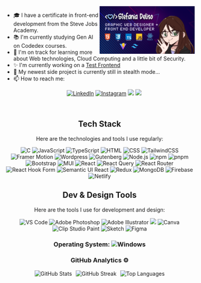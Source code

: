 <img align="right" width="50%" max-width="500px" src="github-header-image.png" alt="Header del mio profilo" />
    <ul>
      <li>🎓 I have a certificate in front-end development from the Steve Jobs Academy.</li>
      <li>📚 I'm currently studying Gen AI on Codedex courses.</li>
      <li>🌱 I'm on track for learning more about Web technologies, Cloud Computing and a little bit of Security.</li>
      <li>✨ I'm currently working on a <a href="https://github.com/Darkmindy/soulfarm-react">Test Frontend</a></li>
      <li>🤫 My newest side project is currently still in stealth mode...</li>
      <li>📫 How to reach me: <p align="center"> 
  <a href="https://www.linkedin.com/in/stefaniad91/" target="_blank"><img src="https://img.shields.io/badge/-LinkedIn-%230077B5?style=for-the-badge&logo=linkedin&logoColor=white"  alt="LinkedIn"></a>
  <a href="https://www.instagram.com/stefania_d91" target="_blank"><img src="https://img.shields.io/badge/-Instagram-%23E4405F?style=for-the-badge&logo=instagram&logoColor=white" alt="Instagram"></a>
  <a href="mailto:stefania.deliso1@gmail.com"><img src="https://img.shields.io/badge/-Email-%23333?style=for-the-badge&logo=gmail&logoColor=white" target="_blank"></a>
  <a href="https://ko-fi.com/stefania-d"><img src="https://img.shields.io/badge/Ko--fi-F16061?style=for-the-badge&logo=ko-fi&logoColor=white"/></a>
</p></li>
    </li>
    </ul>
<br/>

<div style="text-align: center;">
  <h2>Tech Stack </h2>
  <p>Here are the technologies and tools I use regularly:</p>
  <p>
    <img src="https://img.shields.io/badge/C-00599C?style=for-the-badge&logo=c&logoColor=white" alt="C"/>
    <img src="https://img.shields.io/badge/javascript-%23323330.svg?style=for-the-badge&logo=javascript&logoColor=%23F7DF1E" alt="JavaScript"/>
    <img src="https://img.shields.io/badge/typescript-%23007ACC.svg?style=for-the-badge&logo=typescript&logoColor=white" alt="TypeScript"/>
    <img src="https://img.shields.io/badge/HTML-239120?style=for-the-badge&logo=html5&logoColor=white" alt="HTML"/>
    <img src="https://img.shields.io/badge/CSS-239120?&style=for-the-badge&logo=css3&logoColor=white" alt="CSS"/>
    <img src="https://img.shields.io/badge/tailwindcss-%2338B2AC.svg?style=for-the-badge&logo=tailwind-css&logoColor=white" alt="TailwindCSS"/>
    <img src="https://img.shields.io/badge/framer_motion-ffca28?style=for-the-badge&logo=framer&logoColor=%23ffffff&color=%237178f6" alt="Framer Motion"/>
    <img src="https://img.shields.io/badge/WordPress-%23117AC9.svg?style=for-the-badge&logo=wordpress&logoColor=white" alt="Wordpress"/>
    <img src="https://img.shields.io/badge/gutenberg-%23077CB2.svg?style=for-the-badge&logo=gutenberg&logoColor=white" alt="Gutenberg"/>
    <img src="https://img.shields.io/badge/Node.js-43853D?style=for-the-badge&logo=node.js&logoColor=white" alt="Node.js">
    <img src="https://img.shields.io/badge/NPM-%23CB3837.svg?style=for-the-badge&logo=npm&logoColor=white" alt="npm">
    <img src="https://img.shields.io/badge/pnpm-%234a4a4a.svg?style=for-the-badge&logo=pnpm&logoColor=f69220" alt="pnpm">
    <img src="https://img.shields.io/badge/Bootstrap-563D7C?style=for-the-badge&logo=bootstrap&logoColor=white" alt="Bootstrap">
    <img src="https://img.shields.io/badge/MUI-%230081CB.svg?style=for-the-badge&logo=mui&logoColor=white" alt="MUI"/>
    <img src="https://img.shields.io/badge/react-%2320232a.svg?style=for-the-badge&logo=react&logoColor=%2361DAFB" alt="React">
    <img src="https://img.shields.io/badge/-React%20Query-FF4154?style=for-the-badge&logo=react%20query&logoColor=white" alt="React Query"/>
    <img src="https://img.shields.io/badge/React_Router-CA4245?style=for-the-badge&logo=react-router&logoColor=white" alt="React Router"/>
    <img src="https://img.shields.io/badge/React%20Hook%20Form-%23EC5990.svg?style=for-the-badge&logo=reacthookform&logoColor=white" alt="React Hook Form"/>
    <img src="https://img.shields.io/badge/Semantic%20UI%20React-%2335BDB2.svg?style=for-the-badge&logo=SemanticUIReact&logoColor=white" alt="Semantic UI React"/>
    <img src="https://img.shields.io/badge/redux-%23593d88.svg?style=for-the-badge&logo=redux&logoColor=white" alt="Redux"/>
    <img src="https://img.shields.io/badge/MongoDB-%234ea94b.svg?style=for-the-badge&logo=mongodb&logoColor=white" alt="MongoDB"/>
    <img src="https://img.shields.io/badge/firebase-%23039BE5.svg?style=for-the-badge&logo=firebase" alt="Firebase"/>
    <img src="https://img.shields.io/badge/netlify-%23000000.svg?style=for-the-badge&logo=netlify&logoColor=#00C7B7" alt="Netlify"/>
  </p>
</div>

<div style="text-align: center;">
  <h2>Dev & Design Tools</h2>
<p>Here are the tools I use for development and design:</p>

<p><img src="https://img.shields.io/badge/Visual_Studio_Code-0078D4?style=for-the-badge&logo=visual%20studio%20code&logoColor=white" alt="VS Code"/> 
<img src="https://img.shields.io/badge/adobe%20photoshop-%2331A8FF.svg?style=for-the-badge&logo=adobe%20photoshop&logoColor=white" alt="Adobe Photoshop"/>
<img src="https://img.shields.io/badge/adobe%20illustrator-%23FF9A00.svg?style=for-the-badge&logo=adobe%20illustrator&logoColor=white" alt="Adobe Illustrator"/>
<img src="https://img.shields.io/badge/Adobe%20InDesign-49021F?style=for-the-badge&logo=adobeindesign&logoColor=FF3366" alt"Adobe Indesign"/>
<img src="https://img.shields.io/badge/Canva-%2300C4CC.svg?style=for-the-badge&logo=Canva&logoColor=white" alt="Canva"/>
<img src="https://img.shields.io/badge/ClipStudioPaint-%23CFD3D3.svg?style=for-the-badge&logo=ClipStudioPaint&logoColor=white" alt="Clip Studio Paint"/>
<img src="https://img.shields.io/badge/Sketch-FFB387?style=for-the-badge&logo=sketch&logoColor=black" alt="Sketch"/>
<img src="https://img.shields.io/badge/Figma-F24E1E?style=for-the-badge&logo=figma&logoColor=white" alt="Figma"/></p>

<div style="text-align: center;">
  <h3>Operating System: <img src="https://img.shields.io/badge/Windows-0078D6?style=for-the-badge&logo=windows&logoColor=white" alt="Windows"/></h3>
</div>

<div style="text-align: center;">
  <h3>GitHub Analytics ⚙️</h3>
  <div style="display: flex; justify-content: center; align-items: center;">
    <img src="https://github-readme-stats.vercel.app/api?username=Darkmindy&theme=react&hide_border=false&include_all_commits=false&count_private=false" style="margin: 0 5px; max-width: 500px;" alt="GitHub Stats"/>
    <img src="https://nirzak-streak-stats.vercel.app/?user=Darkmindy&theme=react&hide_border=false" style="margin: 0 5px; max-width: 276px;" alt="GitHub Streak"/>
    <img src="https://github-readme-stats.vercel.app/api/top-langs/?username=Darkmindy&theme=react&hide_border=false&include_all_commits=false&count_private=false&layout=compact" style="margin: 0 5px;" alt="Top Languages"/>
  </div>
</div>
